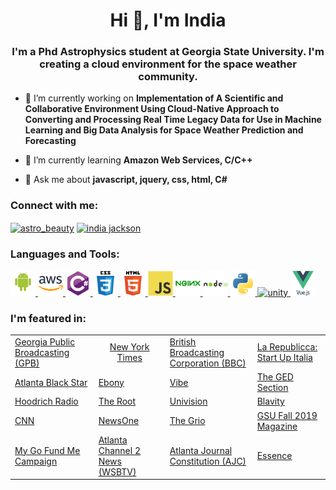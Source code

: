 <h1 align="center">Hi 👋, I'm India</h1>
<h3 align="center">I'm a Phd Astrophysics student at Georgia State University. I'm creating a cloud environment for the space weather community.</h3>

- 🔭 I’m currently working on **Implementation of A Scientific and Collaborative Environment Using Cloud-Native Approach to Converting and Processing Real Time Legacy Data for Use in Machine Learning and Big Data Analysis for Space Weather Prediction and Forecasting**

- 🌱 I’m currently learning **Amazon Web Services, C/C++**

- 💬 Ask me about **javascript, jquery, css, html, C#**

<h3 align="left">Connect with me:</h3>
<p align="left">
<a href="https://twitter.com/astro_beauty" target="blank"><img align="center" src="https://raw.githubusercontent.com/rahuldkjain/github-profile-readme-generator/master/src/images/icons/Social/twitter.svg" alt="astro_beauty" height="30" width="40" /></a>
<a href="https://linkedin.com/in/india-jackson-641a9354/" target="blank"><img align="center" src="https://raw.githubusercontent.com/rahuldkjain/github-profile-readme-generator/master/src/images/icons/Social/linked-in-alt.svg" alt="india jackson" height="30" width="40" /></a>
</p>

<h3 align="left">Languages and Tools:</h3>
<p align="left"> <a href="https://developer.android.com" target="_blank" rel="noreferrer"> <img src="https://raw.githubusercontent.com/devicons/devicon/master/icons/android/android-original-wordmark.svg" alt="android" width="40" height="40"/> </a> <a href="https://aws.amazon.com" target="_blank" rel="noreferrer"> <img src="https://raw.githubusercontent.com/devicons/devicon/master/icons/amazonwebservices/amazonwebservices-original-wordmark.svg" alt="aws" width="40" height="40"/> </a> <a href="https://www.w3schools.com/cs/" target="_blank" rel="noreferrer"> <img src="https://raw.githubusercontent.com/devicons/devicon/master/icons/csharp/csharp-original.svg" alt="csharp" width="40" height="40"/> </a> <a href="https://www.w3schools.com/css/" target="_blank" rel="noreferrer"> <img src="https://raw.githubusercontent.com/devicons/devicon/master/icons/css3/css3-original-wordmark.svg" alt="css3" width="40" height="40"/> </a> <a href="https://www.w3.org/html/" target="_blank" rel="noreferrer"> <img src="https://raw.githubusercontent.com/devicons/devicon/master/icons/html5/html5-original-wordmark.svg" alt="html5" width="40" height="40"/> </a> <a href="https://developer.mozilla.org/en-US/docs/Web/JavaScript" target="_blank" rel="noreferrer"> <img src="https://raw.githubusercontent.com/devicons/devicon/master/icons/javascript/javascript-original.svg" alt="javascript" width="40" height="40"/> </a> <a href="https://www.nginx.com" target="_blank" rel="noreferrer"> <img src="https://raw.githubusercontent.com/devicons/devicon/master/icons/nginx/nginx-original.svg" alt="nginx" width="40" height="40"/> </a> <a href="https://nodejs.org" target="_blank" rel="noreferrer"> <img src="https://raw.githubusercontent.com/devicons/devicon/master/icons/nodejs/nodejs-original-wordmark.svg" alt="nodejs" width="40" height="40"/> </a> <a href="https://www.python.org" target="_blank" rel="noreferrer"> <img src="https://raw.githubusercontent.com/devicons/devicon/master/icons/python/python-original.svg" alt="python" width="40" height="40"/> </a> <a href="https://unity.com/" target="_blank" rel="noreferrer"> <img src="https://www.vectorlogo.zone/logos/unity3d/unity3d-icon.svg" alt="unity" width="40" height="40"/> </a> <a href="https://vuejs.org/" target="_blank" rel="noreferrer"> <img src="https://raw.githubusercontent.com/devicons/devicon/master/icons/vuejs/vuejs-original-wordmark.svg" alt="vuejs" width="40" height="40"/> </a> </p>

<h3 align="left">I'm featured in:</h3>
<table align = "center">
  	<tr>
	<td><a href = "https://www.gpbnews.org/post/atlanta-single-mom-will-intern-nasa-help-strangers">Georgia Public Broadcasting (GPB)</a></td>
	<td style="text-align:center"><a href = "https://www.nytimes.com/2019/05/15/us/nasa-internship-single-mom-gofundme.html">New York Times</a></td>
	<td><a href = "https://www.bbc.com/news/world-us-canada-48290154">British Broadcasting Corporation (BBC)</a></td>
	<td><a href = "https://startupitalia.eu/109227-20190520-india-jackson-la-ragazza-grazie-al-crowdfunding-andra-alla-nasa-studiare-pianeti">La Republicca: Start Up Italia</a></td>
	</tr>
	<tr>
	<td><a href = "https://atlantablackstar.com/2019/05/14/strangers-chip-in-8k-to-help-georgia-single-mom-ph-d-candidate-attend-prestigious-nasa-internship/">Atlanta Black Star</a></td>
	<td><a href = "https://www.ebony.com/news/georgia-mom-to-attend-nasa-internship-with-help-from-crowd-fundraiser/">Ebony</a></td>
	<td><a href = "https://www.vibe.com/2019/05/single-mom-nasa-internship-go-fund-me">Vibe</a></td>
	<td><a href = "https://thegedsection.com/india-jackson-single-mom-nasa-internship-kindness-of-online-strangers-helps-woman-gofundme">The GED Section</a></td>
	</tr>
	<tr>
	<td><a href = "https://www.youtube.com/watch?v=4e6AI6onmUk">Hoodrich Radio</a></td>
	<td><a href = "https://theglowup.theroot.com/to-the-stars-and-beyond-a-single-mom-gets-to-intern-at-1834753027">The Root</a></td>
	<td><a href = "https://www.univision.com/univision-news/strangers-help-single-mother-to-take-a-nasa-internship-video">Univision</a></td>
	<td><a href = "https://blavity.com/generous-donors-raised-thousands-for-this-single-mom-and-phd-student-to-do-a-nasa-internship?category1=news">Blavity</a></td>
	</tr>
	<tr>
	<td><a href = "https://www.cnn.com/2019/05/14/us/nasa-internship-gofundme-trnd/index.html">CNN</a></td>
	<td><a href = "https://newsone.com/3852890/india-jackson-go-fund-me-nasa-internship/">NewsOne</a></td>
	<td><a href = "https://thegrio.com/2019/05/20/india-jackson-nasa-internship-gofundme/">The Grio</a></td>
	<td><a href = "https://news.gsu.edu/magazine/fall2019/stars-align">GSU Fall 2019 Magazine</a></td>
	</tr>
	<tr>
	<td><a href = "https://www.gofundme.com/f/single-mother-amp-phd-student-wins-nasa-internship">My Go Fund Me Campaign</a></td>
	<td><a href = "https://www.wsbtv.com/news/local/single-mom-scores-nasa-internship-strangers-raise-8k-to-help-her-go/948895430">Atlanta Channel 2 News (WSBTV)</a></td>
	<td><a href = "https://www.ajc.com/news/local/this-single-mother-scored-nasa-internship-strangers-raised-help-her-attend/qNHzujpaqvHpCqeur3SrvJ/">Atlanta Journal Constitution (AJC)</a></td>
	<td><a href = "https://www.essence.com/news/india-jackson-nasa-internship-go-fund-me/">Essence</a></td>
	</tr>
</table>
</p>
<!--
<p align="left">
  	<ul>
	<li><a href = "https://www.gpbnews.org/post/atlanta-single-mom-will-intern-nasa-help-strangers">Georgia Public Broadcasting (GPB)</a></li>
	<li><a href = "https://www.nytimes.com/2019/05/15/us/nasa-internship-single-mom-gofundme.html">New York Times</a></li>
	<li><a href = "https://www.bbc.com/news/world-us-canada-48290154">British Broadcasting Corporation (BBC)</a></li>
	<li><a href = "https://startupitalia.eu/109227-20190520-india-jackson-la-ragazza-grazie-al-crowdfunding-andra-alla-nasa-studiare-pianeti">La Republicca: Start Up Italia</a></li>
	<li><a href = "https://atlantablackstar.com/2019/05/14/strangers-chip-in-8k-to-help-georgia-single-mom-ph-d-candidate-attend-prestigious-nasa-internship/">Atlanta Black Star</a></li>
	<li><a href = "https://www.ebony.com/news/georgia-mom-to-attend-nasa-internship-with-help-from-crowd-fundraiser/">Ebony</a></li>
	<li><a href = "https://www.vibe.com/2019/05/single-mom-nasa-internship-go-fund-me">Vibe</a></li>
	<li><a href = "https://thegedsection.com/india-jackson-single-mom-nasa-internship-kindness-of-online-strangers-helps-woman-gofundme">The GED Section</a></li>
	<li><a href = "https://www.youtube.com/watch?v=4e6AI6onmUk">Hoodrich Radio</a></li>
	<li><a href = "https://theglowup.theroot.com/to-the-stars-and-beyond-a-single-mom-gets-to-intern-at-1834753027">The Root</a></li>
	<li><a href = "https://www.univision.com/univision-news/strangers-help-single-mother-to-take-a-nasa-internship-video">Univision</a></li>
	<li><a href = "https://blavity.com/generous-donors-raised-thousands-for-this-single-mom-and-phd-student-to-do-a-nasa-internship?category1=news">Blavity</a></li>
	<li><a href = "https://www.cnn.com/2019/05/14/us/nasa-internship-gofundme-trnd/index.html">CNN</a></li>
	<li><a href = "https://newsone.com/3852890/india-jackson-go-fund-me-nasa-internship/">NewsOne</a></li>
	<li><a href = "https://thegrio.com/2019/05/20/india-jackson-nasa-internship-gofundme/">The Grio</a></li>
	<li><a href = "https://news.gsu.edu/magazine/fall2019/stars-align">GSU Fall 2019 Magazine</a></li>
	<li><a href = "https://www.gofundme.com/f/single-mother-amp-phd-student-wins-nasa-internship">My Go Fund Me Campaign</a></li>
	<li><a href = "https://www.wsbtv.com/news/local/single-mom-scores-nasa-internship-strangers-raise-8k-to-help-her-go/948895430">Atlanta Channel 2 News (WSBTV)</a></li>
	<li><a href = "https://www.ajc.com/news/local/this-single-mother-scored-nasa-internship-strangers-raised-help-her-attend/qNHzujpaqvHpCqeur3SrvJ/">Atlanta Journal Constitution (AJC)</a></li>
	<li><a href = "https://www.essence.com/news/india-jackson-nasa-internship-go-fund-me/">Essence</a></li>
</ul>
-->

